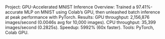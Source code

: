 Project: GPU-Accelerated MNIST Inference
Overview: Trained a 97.41%-accurate MLP on MNIST using Colab’s GPU, then unleashed batch inference at peak performance with PyTorch.
Results:
GPU throughput: 2,156,876 images/second (0.0046s avg for 10,000 images).
CPU throughput: 35,399 images/second (0.2825s).
Speedup: 5992% (60x faster).
Tools: PyTorch, Colab GPU.